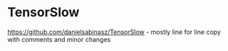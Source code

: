 # TensorSlow
https://github.com/danielsabinasz/TensorSlow - mostly line for line copy with comments and minor changes
